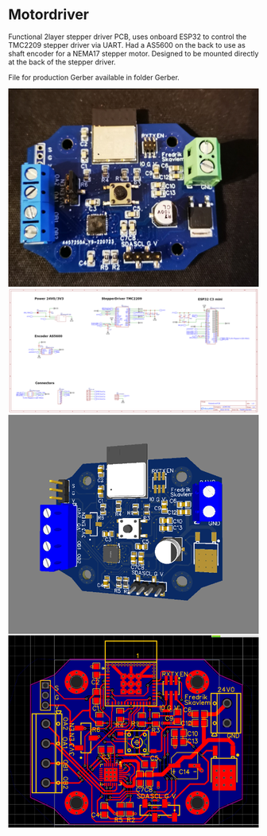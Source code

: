 # Motordriver 
Functional 2layer stepper driver PCB, uses onboard ESP32 to control the TMC2209 stepper driver via UART. Had a AS5600 on the back to use as shaft encoder for a NEMA17 stepper motor. Designed to be mounted directly at the back of the stepper driver. 

File for production Gerber available in folder Gerber.


![](https://github.com/FSkavlem/PCB_MotorDriver/blob/main/pictures/PCB_real.jpg?raw=true)
![](https://github.com/FSkavlem/PCB_MotorDriver/blob/main/pictures/PCB%20schematic.png?raw=true)
![](https://github.com/FSkavlem/PCB_MotorDriver/blob/main/pictures/PCB%203D%20final.png?raw=true)
![](https://github.com/FSkavlem/PCB_MotorDriver/blob/main/pictures/PCB%20routing.png?raw=true)
